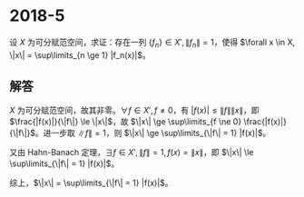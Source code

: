 # 2018-5

设 $X$ 为可分赋范空间，求证：存在一列 $\{f_n\} \in X', \|f_n\| = 1$，使得 $\forall x \in X, \|x\| = \sup\limits_{n \ge 1} |f_n(x)|$。

## 解答

$X$ 为可分赋范空间，故其非零。$\forall f \in X', f \ne 0$，有 $|f(x)| \le \|f\| \|x\|$，即 $\frac{|f(x)|}{\|f\|} \le \|x\|$，故 $\|x\| \ge \sup\limits_{f \ne 0} \frac{|f(x)|}{\|f\|}$。进一步取 $\|f\| = 1$，则 $\|x\| \ge \sup\limits_{\|f\| = 1} |f(x)|$。

又由 Hahn-Banach 定理，$\exists f \in X', \|f\| = 1, f(x) = \|x\|$，即 $\|x\| \le \sup\limits_{\|f\| = 1} |f(x)|$。

综上，$\|x\| = \sup\limits_{\|f\| = 1} |f(x)|$。
